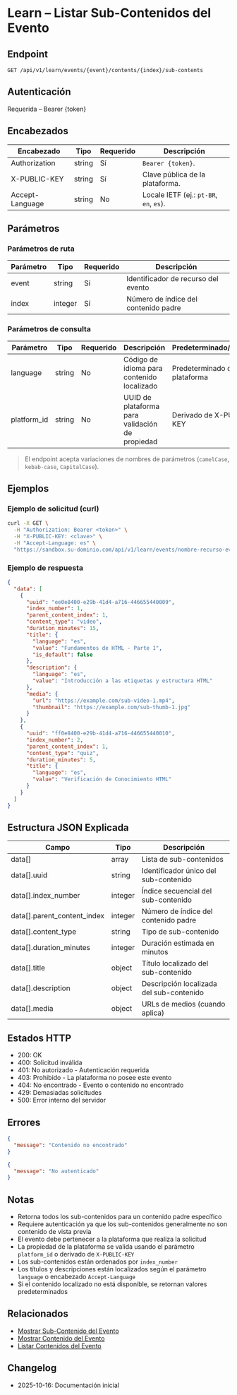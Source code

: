 # Learn – Listar Sub-Contenidos del Evento

## Endpoint

```
GET /api/v1/learn/events/{event}/contents/{index}/sub-contents
```

## Autenticación

Requerida – Bearer {token}

## Encabezados

| Encabezado      | Tipo   | Requerido | Descripción |
| --------------- | ------ | --------- | ----------- |
| Authorization   | string | Sí        | `Bearer {token}`. |
| X-PUBLIC-KEY    | string | Sí        | Clave pública de la plataforma. |
| Accept-Language | string | No        | Locale IETF (ej.: `pt-BR`, `en`, `es`). |

## Parámetros

### Parámetros de ruta

| Parámetro | Tipo    | Requerido | Descripción |
| --------- | ------- | --------- | ----------- |
| event     | string  | Sí        | Identificador de recurso del evento |
| index     | integer | Sí        | Número de índice del contenido padre |

### Parámetros de consulta

| Parámetro   | Tipo   | Requerido | Descripción | Predeterminado/Valores |
| ----------- | ------ | --------- | ----------- | ---------------------- |
| language    | string | No        | Código de idioma para contenido localizado | Predeterminado de la plataforma |
| platform_id | string | No        | UUID de plataforma para validación de propiedad | Derivado de X-PUBLIC-KEY |

> El endpoint acepta variaciones de nombres de parámetros (`camelCase`, `kebab-case`, `CapitalCase`).

## Ejemplos

### Ejemplo de solicitud (curl)

```bash
curl -X GET \
  -H "Authorization: Bearer <token>" \
  -H "X-PUBLIC-KEY: <clave>" \
  -H "Accept-Language: es" \
  "https://sandbox.su-dominio.com/api/v1/learn/events/nombre-recurso-evento/contents/1/sub-contents?language=es"
```

### Ejemplo de respuesta

```json
{
  "data": [
    {
      "uuid": "ee0e8400-e29b-41d4-a716-446655440009",
      "index_number": 1,
      "parent_content_index": 1,
      "content_type": "video",
      "duration_minutes": 15,
      "title": {
        "language": "es",
        "value": "Fundamentos de HTML - Parte 1",
        "is_default": false
      },
      "description": {
        "language": "es",
        "value": "Introducción a las etiquetas y estructura HTML"
      },
      "media": {
        "url": "https://example.com/sub-video-1.mp4",
        "thumbnail": "https://example.com/sub-thumb-1.jpg"
      }
    },
    {
      "uuid": "ff0e8400-e29b-41d4-a716-446655440010",
      "index_number": 2,
      "parent_content_index": 1,
      "content_type": "quiz",
      "duration_minutes": 5,
      "title": {
        "language": "es",
        "value": "Verificación de Conocimiento HTML"
      }
    }
  ]
}
```

## Estructura JSON Explicada

| Campo                        | Tipo    | Descripción |
| ---------------------------- | ------- | ----------- |
| data[]                       | array   | Lista de sub-contenidos |
| data[].uuid                  | string  | Identificador único del sub-contenido |
| data[].index_number          | integer | Índice secuencial del sub-contenido |
| data[].parent_content_index  | integer | Número de índice del contenido padre |
| data[].content_type          | string  | Tipo de sub-contenido |
| data[].duration_minutes      | integer | Duración estimada en minutos |
| data[].title                 | object  | Título localizado del sub-contenido |
| data[].description           | object  | Descripción localizada del sub-contenido |
| data[].media                 | object  | URLs de medios (cuando aplica) |

## Estados HTTP

- 200: OK
- 400: Solicitud inválida
- 401: No autorizado - Autenticación requerida
- 403: Prohibido - La plataforma no posee este evento
- 404: No encontrado - Evento o contenido no encontrado
- 429: Demasiadas solicitudes
- 500: Error interno del servidor

## Errores

```json
{
  "message": "Contenido no encontrado"
}
```

```json
{
  "message": "No autenticado"
}
```

## Notas

- Retorna todos los sub-contenidos para un contenido padre específico
- Requiere autenticación ya que los sub-contenidos generalmente no son contenido de vista previa
- El evento debe pertenecer a la plataforma que realiza la solicitud
- La propiedad de la plataforma se valida usando el parámetro `platform_id` o derivado de `X-PUBLIC-KEY`
- Los sub-contenidos están ordenados por `index_number`
- Los títulos y descripciones están localizados según el parámetro `language` o encabezado `Accept-Language`
- Si el contenido localizado no está disponible, se retornan valores predeterminados

## Relacionados

- [Mostrar Sub-Contenido del Evento](./EventContentSubContentShow.md)
- [Mostrar Contenido del Evento](./EventContentShow.md)
- [Listar Contenidos del Evento](./EventContentIndex.md)

## Changelog

- 2025-10-16: Documentación inicial
